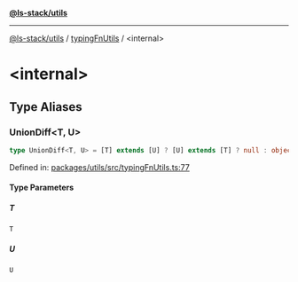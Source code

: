 [**@ls-stack/utils**](../README.md)

***

[@ls-stack/utils](../modules.md) / [typingFnUtils](README.md) / \<internal\>

# \<internal\>

## Type Aliases

### UnionDiff\<T, U\>

```ts
type UnionDiff<T, U> = [T] extends [U] ? [U] extends [T] ? null : object : [U] extends [T] ? object : object;
```

Defined in: [packages/utils/src/typingFnUtils.ts:77](https://github.com/lucasols/utils/blob/main/packages/utils/src/typingFnUtils.ts#L77)

#### Type Parameters

##### T

`T`

##### U

`U`
